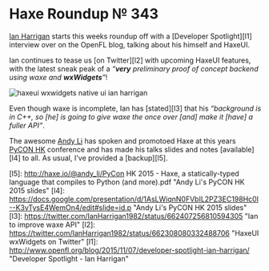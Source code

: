 [_template]: ../templates/roundup.html
[date]: / "2015-11-04 09:20:00"
[modified]: / "2015-11-04 09:20:00"
[published]: / "2015-11-04 09:20:00"
[social]: /img/342/seeker.png ""
[“”]: a ""
# Haxe Roundup № 343

[Ian Harrigan][tw1] starts this weeks roundup off with a [Developer Spotlight][l1]
interview over on the OpenFL blog, talking about his himself and HaxeUI.

Ian continues to tease us [on Twitter][l2] with upcoming HaxeUI features, with 
the latest sneak peak  of a _“**very** preliminary proof of concept backend
using waxe and **wxWidgets**”_!

![haxeui wxwidgets native ui ian harrigan](/img/343/haxeui.png "HaxeUI v2 using wxWidgets! Native UI!")

Even though waxe is incomplete, Ian has [stated][l3] that his _“background is in
C++, so [he] is going to give waxe the once over [and] make it [have] a fuller
API”_.

The awesome [Andy Li][tw2] has spoken and promotoed Haxe at this years
[PyCON HK][tw3] conference and has made his talks slides and notes [available][l4]
to all. As usual, I've provided a [backup][l5].

[tw3]: https://twitter.com/pyconhk "@pyconhk"
[tw2]: https://twitter.com/andy_li "@andy_li"
[tw1]: https://twitter.com/IanHarrigan1982 "@IanHarrigan1982"
	
[l5]: http://haxe.io/@andy_li/PyCon HK 2015 - Haxe, a statically-typed language that compiles to Python (and more).pdf "Andy Li's PyCON HK 2015 slides"
[l4]: https://docs.google.com/presentation/d/1AsLWiqnN0FVbIL2PZ3EC198Hc0l--K3vTysE4WemOn4/edit#slide=id.p "Andy Li's PyCON HK 2015 slides"
[l3]: https://twitter.com/IanHarrigan1982/status/662407256810594305 "Ian to improve waxe API"
[l2]: https://twitter.com/IanHarrigan1982/status/662308080332488706 "HaxeUI wxWidgets on Twitter"
[l1]: http://www.openfl.org/blog/2015/11/07/developer-spotlight-ian-harrigan/ "Developer Spotlight - Ian Harrigan"